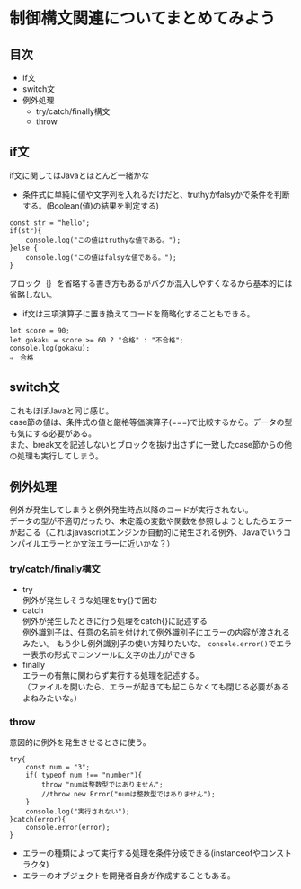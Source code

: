 # 制御構文関連についてまとめてみよう

## 目次
- if文
- switch文
- 例外処理
    - try/catch/finally構文
    - throw

## if文
if文に関してはJavaとほとんど一緒かな
- 条件式に単純に値や文字列を入れるだけだと、truthyかfalsyかで条件を判断する。(Boolean(値)の結果を判定する)
```
const str = "hello";
if(str){
    console.log("この値はtruthyな値である。");
}else {
    console.log("この値はfalsyな値である。");
}
```
ブロック｛｝を省略する書き方もあるがバグが混入しやすくなるから基本的には省略しない。
- if文は三項演算子に置き換えてコードを簡略化することもできる。
```
let score = 90;
let gokaku = score >= 60 ? "合格" : "不合格";
console.log(gokaku);
⇒　合格
```

## switch文
これもほぼJavaと同じ感じ。  
case節の値は、条件式の値と厳格等価演算子(===)で比較するから。データの型も気にする必要がある。  
また、break文を記述しないとブロックを抜け出さずに一致したcase節からの他の処理も実行してしまう。  

## 例外処理
例外が発生してしまうと例外発生時点以降のコードが実行されない。  
データの型が不適切だったり、未定義の変数や関数を参照しようとしたらエラーが起こる（これはjavascriptエンジンが自動的に発生される例外、Javaでいうコンパイルエラーとか文法エラーに近いかな？）  

### try/catch/finally構文
- try  
    例外が発生しそうな処理をtry{}で囲む
- catch  
    例外が発生したときに行う処理をcatch{}に記述する  
    例外識別子は、任意の名前を付けれて例外識別子にエラーの内容が渡されるみたい。
    もう少し例外識別子の使い方知りたいな。
    `console.error()`でエラー表示の形式でコンソールに文字の出力ができる
- finally  
    エラーの有無に関わらず実行する処理を記述する。  
    （ファイルを開いたら、エラーが起きても起こらなくても閉じる必要があるよねみたいな。）  
### throw
意図的に例外を発生させるときに使う。
```
try{
    const num = "3";
    if( typeof num !== "number"){
        throw "numは整数型ではありません";
        //throw new Error("numは整数型ではありません");
    }
    console.log("実行されない");
}catch(error){
    console.error(error);
}
```
- エラーの種類によって実行する処理を条件分岐できる(instanceofやコンストラクタ)
- エラーのオブジェクトを開発者自身が作成することもある。
